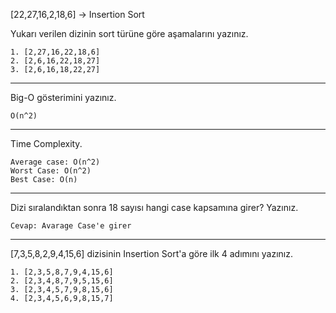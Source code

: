 [22,27,16,2,18,6] -> Insertion Sort

Yukarı verilen dizinin sort türüne göre aşamalarını yazınız.

    1. [2,27,16,22,18,6]
    2. [2,6,16,22,18,27]
    3. [2,6,16,18,22,27]

-----------------------------------------------------------------------------------
Big-O gösterimini yazınız.

    O(n^2)
-----------------------------------------------------------------------------------
Time Complexity.

    Average case: O(n^2)
    Worst Case: O(n^2)
    Best Case: O(n)
    
    
 -----------------------------------------------------------------------------------       
Dizi sıralandıktan sonra 18 sayısı hangi case kapsamına girer? Yazınız.
    
    Cevap: Avarage Case'e girer

-----------------------------------------------------------------------------------

[7,3,5,8,2,9,4,15,6] dizisinin Insertion Sort'a göre ilk 4 adımını yazınız.

    1. [2,3,5,8,7,9,4,15,6]
    2. [2,3,4,8,7,9,5,15,6]
    3. [2,3,4,5,7,9,8,15,6]
    4. [2,3,4,5,6,9,8,15,7]
